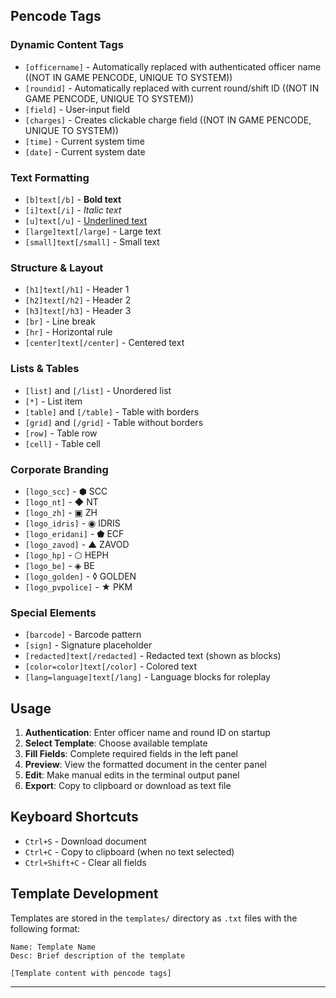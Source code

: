 ## Pencode Tags

### Dynamic Content Tags
- `[officername]` - Automatically replaced with authenticated officer name ((NOT IN GAME PENCODE, UNIQUE TO SYSTEM))
- `[roundid]` - Automatically replaced with current round/shift ID ((NOT IN GAME PENCODE, UNIQUE TO SYSTEM))
- `[field]` - User-input field
- `[charges]` - Creates clickable charge field ((NOT IN GAME PENCODE, UNIQUE TO SYSTEM))
- `[time]` - Current system time
- `[date]` - Current system date

### Text Formatting
- `[b]text[/b]` - **Bold text**
- `[i]text[/i]` - *Italic text*
- `[u]text[/u]` - <u>Underlined text</u>
- `[large]text[/large]` - Large text
- `[small]text[/small]` - Small text

### Structure & Layout
- `[h1]text[/h1]` - Header 1
- `[h2]text[/h2]` - Header 2
- `[h3]text[/h3]` - Header 3
- `[br]` - Line break
- `[hr]` - Horizontal rule
- `[center]text[/center]` - Centered text

### Lists & Tables
- `[list]` and `[/list]` - Unordered list
- `[*]` - List item
- `[table]` and `[/table]` - Table with borders
- `[grid]` and `[/grid]` - Table without borders
- `[row]` - Table row
- `[cell]` - Table cell

### Corporate Branding
- `[logo_scc]` - ⬢ SCC
- `[logo_nt]` - ◆ NT
- `[logo_zh]` - ▣ ZH
- `[logo_idris]` - ◉ IDRIS
- `[logo_eridani]` - ⬟ ECF
- `[logo_zavod]` - ▲ ZAVOD
- `[logo_hp]` - ⬡ HEPH
- `[logo_be]` - ◈ BE
- `[logo_golden]` - ◊ GOLDEN
- `[logo_pvpolice]` - ★ PKM

### Special Elements
- `[barcode]` - Barcode pattern
- `[sign]` - Signature placeholder
- `[redacted]text[/redacted]` - Redacted text (shown as blocks)
- `[color=color]text[/color]` - Colored text
- `[lang=language]text[/lang]` - Language blocks for roleplay

## Usage

1. **Authentication**: Enter officer name and round ID on startup
2. **Select Template**: Choose available template
3. **Fill Fields**: Complete required fields in the left panel
4. **Preview**: View the formatted document in the center panel
5. **Edit**: Make manual edits in the terminal output panel
6. **Export**: Copy to clipboard or download as text file

## Keyboard Shortcuts

- `Ctrl+S` - Download document
- `Ctrl+C` - Copy to clipboard (when no text selected)
- `Ctrl+Shift+C` - Clear all fields

## Template Development

Templates are stored in the `templates/` directory as `.txt` files with the following format:

```
Name: Template Name
Desc: Brief description of the template

[Template content with pencode tags]
```

---